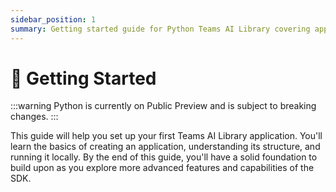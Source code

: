 ```yaml
---
sidebar_position: 1
summary: Getting started guide for Python Teams AI Library covering application setup, structure, and local development.
---
```


# 🚀 Getting Started

:::warning
Python is currently on Public Preview and is subject to breaking changes.
:::

This guide will help you set up your first Teams AI Library application. You'll learn the basics of creating an application, understanding its structure, and running it locally. By the end of this guide, you'll have a solid foundation to build upon as you explore more advanced features and capabilities of the SDK.

